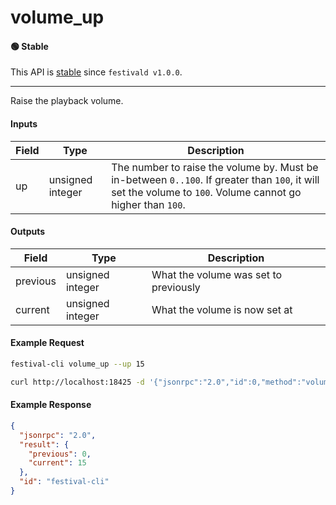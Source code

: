 # volume_up

#### 🟢 Stable
This API is [stable](../../api-stability/marker.md) since `festivald v1.0.0`.

---

Raise the playback volume.

#### Inputs
| Field | Type             | Description |
|-------|------------------|-------------|
| up    | unsigned integer | The number to raise the volume by. Must be in-between `0..100`. If greater than `100`, it will set the volume to `100`. Volume cannot go higher than `100`.

#### Outputs
| Field    | Type             | Description |
|----------|------------------|-------------|
| previous | unsigned integer | What the volume was set to previously
| current  | unsigned integer | What the volume is now set at

#### Example Request
```bash
festival-cli volume_up --up 15
```
```bash
curl http://localhost:18425 -d '{"jsonrpc":"2.0","id":0,"method":"volume_up","params":{"up":15}}'
```

#### Example Response
```json
{
  "jsonrpc": "2.0",
  "result": {
    "previous": 0,
    "current": 15
  },
  "id": "festival-cli"
}
```
